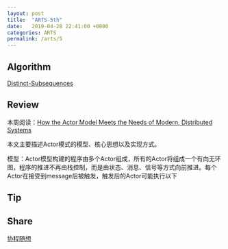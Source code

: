 ```yaml
---
layout: post
title:  "ARTS-5th"
date:   2019-04-28 22:41:00 +0800
categories: ARTS
permalink: /arts/5
---
```


## Algorithm

[Distinct-Subsequences](../../leetcode/115)

## Review

本周阅读：[How the Actor Model Meets the Needs of Modern, Distributed Systems](https://doc.akka.io/docs/akka/current/guide/actors-intro.html)

本文主要描述Actor模式的模型、核心思想以及实现方式。

模型：Actor模型构建的程序由多个Actor组成，所有的Actor将组成一个有向无环图，程序的推进不再由栈控制，而是由状态、消息、信号等方式向前推进。每个Actor在接受到message后被触发，触发后的Actor可能执行以下

## Tip



## Share

[协程随想](../../concurrent/coroutine)